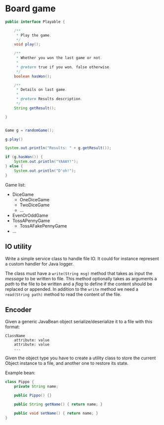 # Board game

```java
public interface Playable {

    /**
     * Play the game.
     */
    void play();

    /**
     * Whether you won the last game or not.
     *
     * @return true if you won, false otherwise.
     */
    boolean hasWon();

    /**
     * Details on last game.
     *
     * @return Results description.
     */
    String getResult();

}
```

```java

Game g = randomGame();

g.play()

System.out.println("Results: " + g.getResult());

if (g.hasWon()) {
	System.out.println("YAAAY!");
} else {
	System.out.println("D'oh!");
}

```

Game list:
* DiceGame
  * OneDiceGame
  * TwoDiceGame
  * ...
* EvenOrOddGame
* TossAPennyGame
  * TossAFakePennyGame
* ...


## IO utility
 
Write a simple service class to handle file IO. It could for instance represent a custom handler for Java logger.

The class must have a `write(String msg)` method that takes as input the _message_ to be written to file.
This method optionally takes as arguments a _path_ to the file to be written and a _flag_ to define if the content should be replaced or appended.
In addition to the `write` method we need a `read(String path)` method to read the content of the file.


## Encoder

Given a generic JavaBean object serialize/deserialize it to a file with this format:

```
ClassName
	attribute: value
	attribute: value
	...
```

Given the object type you have to create a utility class to store the current Object instance to a file, and another one to restore its state.

Example bean:

```java
class Pippo {
	private String name;	

	public Pippo() {}

	public String getName() { return name; }

	public void setName() { return name; }
}
```

